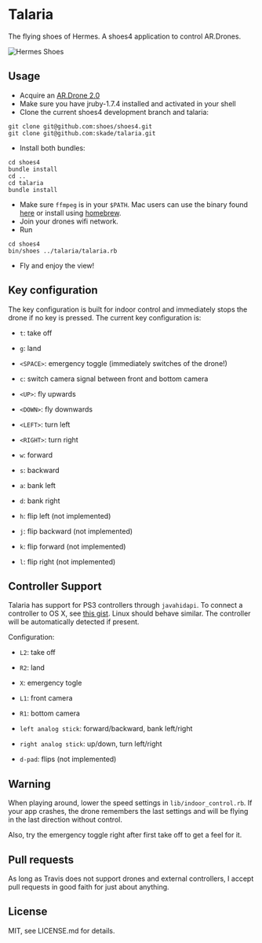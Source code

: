 # Talaria

The flying shoes of Hermes. A shoes4 application to control AR.Drones.

![Hermes Shoes](http://upload.wikimedia.org/wikipedia/commons/b/bd/The_Arming_of_Perseus_1885_Edward_Burne-Jones.jpg)

## Usage

* Acquire an [AR.Drone 2.0](http://ardrone2.parrot.com)
* Make sure you have jruby-1.7.4 installed and activated in your shell
* Clone the current shoes4 development branch and talaria:

```
git clone git@github.com:shoes/shoes4.git
git clone git@github.com:skade/talaria.git
```

* Install both bundles:

```
cd shoes4
bundle install
cd ..
cd talaria
bundle install
```

* Make sure `ffmpeg` is in your `$PATH`. Mac users can use the binary found [here](http://ffmpegmac.net/) or install using [homebrew](http://brew.sh/).
* Join your drones wifi network.
* Run

```
cd shoes4
bin/shoes ../talaria/talaria.rb
```

* Fly and enjoy the view!

## Key configuration

The key configuration is built for indoor control and immediately stops the drone if no key is pressed. The current key configuration is:

* `t`: take off
* `g`: land
* `<SPACE>`: emergency toggle (immediately switches of the drone!)
* `c`: switch camera signal between front and bottom camera

* `<UP>`: fly upwards
* `<DOWN>`: fly downwards
* `<LEFT>`: turn left
* `<RIGHT>`: turn right

* `w`: forward
* `s`: backward
* `a`: bank left
* `d`: bank right

* `h`: flip left (not implemented)
* `j`: flip backward (not implemented)
* `k`: flip forward (not implemented)
* `l`: flip right (not implemented)

## Controller Support

Talaria has support for PS3 controllers through `javahidapi`. To connect a controller to OS X, see [this gist](https://gist.github.com/statico/3172711). Linux should behave similar. The controller will be automatically detected if present.

Configuration:

* `L2`: take off
* `R2`: land
* `X`: emergency togle
* `L1`: front camera
* `R1`: bottom camera

* `left analog stick`: forward/backward, bank left/right
* `right analog stick`: up/down, turn left/right

* `d-pad`: flips (not implemented)

## Warning

When playing around, lower the speed settings in `lib/indoor_control.rb`. If your app crashes, the drone remembers the last settings and will be flying in the last direction without control.

Also, try the emergency toggle right after first take off to get a feel for it.

## Pull requests

As long as Travis does not support drones and external controllers, I accept pull requests in good faith for just about anything.

## License

MIT, see LICENSE.md for details.
